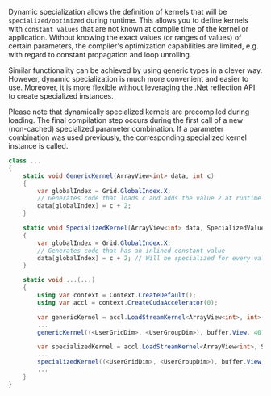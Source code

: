 Dynamic specialization allows the definition of kernels that will be `specialized/optimized` during runtime.
This allows you to define kernels with `constant values` that are not known at compile time of the kernel or
application.
Without knowing the exact values (or ranges of values) of certain parameters, the compiler's optimization capabilities
are limited, e.g. with regard to constant propagation and loop unrolling.

Similar functionality can be achieved by using generic types in a clever way.
However, dynamic specialization is much more convenient and easier to use.
Moreover, it is more flexible without leveraging the .Net reflection API to create specialized instances.

Please note that dynamically specialized kernels are precompiled during loading.
The final compilation step occurs during the first call of a new (non-cached) specialized parameter combination.
If a parameter combination was used previously, the corresponding specialized kernel instance is called.

```c#
class ...
{
    static void GenericKernel(ArrayView<int> data, int c)
    {
        var globalIndex = Grid.GlobalIndex.X;
        // Generates code that loads c and adds the value 2 at runtime of the kernel
        data[globalIndex] = c + 2;
    }

    static void SpecializedKernel(ArrayView<int> data, SpecializedValue<int> c)
    {
        var globalIndex = Grid.GlobalIndex.X;
        // Generates code that has an inlined constant value
        data[globalIndex] = c + 2; // Will be specialized for every value c
    }

    static void ...(...)
    {
        using var context = Context.CreateDefault();
        using var accl = context.CreateCudaAccelerator(0);

        var genericKernel = accl.LoadStreamKernel<ArrayView<int>, int>(GenericKernel);
        ...
        genericKernel((<UserGridDim>, <UserGroupDim>), buffer.View, 40);

        var specializedKernel = accl.LoadStreamKernel<ArrayView<int>, SpecializedValue<int>>(SpecializedKernel);
        ...
        specializedKernel((<UserGridDim>, <UserGroupDim>), buffer.View, SpecializedValue.New(40));
        ...
    }
}
```
